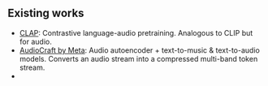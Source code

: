 ## Existing works
- [CLAP](https://github.com/LAION-AI/CLAP): Contrastive language-audio pretraining. Analogous to CLIP but for audio.
- [AudioCraft by Meta](https://audiocraft.metademolab.com/): Audio autoencoder + text-to-music & text-to-audio models. Converts an audio stream into a compressed multi-band token stream.
- 
